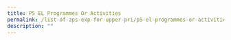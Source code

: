 ```yaml
---
title: P5 EL Programmes Or Activities
permalink: /list-of-zps-exp-for-upper-pri/p5-el-programmes-or-activities/
description: ""
---
```

